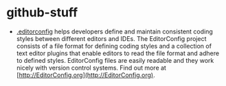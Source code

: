 # github-stuff

* [.editorconfig](https://github.com/mickeys/github-stuff/blob/master/.editorconfig) helps developers define and maintain consistent coding styles between different editors and IDEs. The EditorConfig project consists of a file format for defining coding styles and a collection of text editor plugins that enable editors to read the file format and adhere to defined styles. EditorConfig files are easily readable and they work nicely with version control systems. Find out more at [http://EditorConfig.org](http://EditorConfig.org).